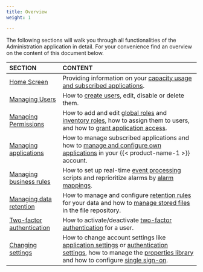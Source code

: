 ```yaml
---
title: Overview
weight: 1

---
```


The following sections will walk you through all functionalities of the Administration application in detail. For your convenience find an overview on the content of this document below.

|SECTION|CONTENT|
|:---|:---|
|[Home Screen](#home-screen)|Providing information on your [capacity usage and subscribed applications](#home-screen).
|[Managing Users](#managing-users)|How to [create users](#creating-users), edit, disable or delete them.
|[Managing Permissions](#managing-permissions)|How to add and edit [global roles](#global) and [inventory roles](#inventory), how to assign them to users, and how to [grant application access](#app-access).
|[Managing applications](#managing-applications)|How to manage subscribed applications and how to [manage and configure own applications](#managing-applications) in your {{< product-name-1 >}} account.
|[Managing business rules](#business-rules)|How to set up real-time [event processing](#event-processing) scripts and reprioritize alarms by [alarm mappings](#reprio-alarms).
|[Managing data retention](#data-retention)|How to manage and configure [retention rules](#retention-rules) for your data and how to [manage stored files](#files) in the file repository.
|[Two-factor authentication](#tfa)|How to activate/deactivate [two-factor authentication](#tfa) for a user.
|[Changing settings](#changing-settings)|How to change account settings like [application settings](#default-app) or [authentication settings](#authentication), how to manage the [properties library](#properties) and how to configure [single sign-on](#single-sign-on).
